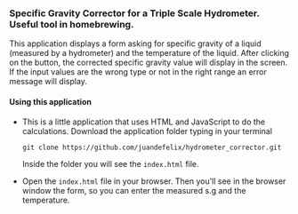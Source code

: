 ### Specific Gravity Corrector for a Triple Scale Hydrometer. Useful tool in homebrewing.

This application displays a form asking for specific gravity of a liquid (measured by a hydrometer) and the temperature of the liquid. After clicking on the button, the corrected specific gravity value will display in the screen. If the input values are the wrong type or not in the right range an error message will display.

#### Using this application

- This is a little application that uses HTML and JavaScript to do the calculations.
Download the application folder typing in your terminal

  `git clone https://github.com/juandefelix/hydrometer_corrector.git`

  Inside the folder you will see the `index.html` file.

- Open the `index.html` file in your browser. Then you'll see in the browser window the form, so you can enter the measured s.g and the temperature.
